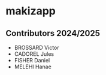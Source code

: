 # makizapp

## Contributors 2024/2025

- BROSSARD Victor
- CADOREL Jules
- FISHER Daniel
- MELEHI Hanae
